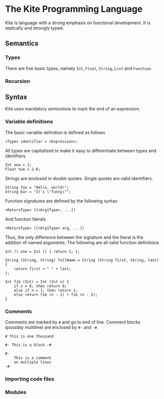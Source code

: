 # The Kite Programming Language

Kite is language with a strong emphasis on functional development. It is statically and strongly typed.

## Semantics
### Types
There are five basic types, namely `Int`, `Float`, `String`, `List` and `Function`.

### Recursion

## Syntax
Kite uses mandatory semicolons to mark the end of an expression.

### Variable definitions
The basic variable definition is defined as follows

    <Type> identifier = <Expression>;

All types are capitalized to make it easy to differentiate between types and identifiers.

    Int one = 1;
    Float two = 2.0;

Strings are enclosed in *double* quotes. Single quotes are valid identifiers.

    String foo = "Hello, world!";
    String bar = "It's \"funny\"";

Function signatures are defined by the following syntax

    <ReturnType> ([<Arg1Type>, ...])

And function literals

    <ReturnType> ([<Arg1Type> arg, ...])

Thus, the only difference between the signature and the literal is the addition of named arguments. The following are all valid function definitions

    Int () one = Int () { return 1; };

    String (String, String) fullName = String (String first, String, last) {
        return first + " " + last;
    };

    Int fib (Int) = Int (Int n) {
        if n = 0; then return 0;
        else if n = 1; then return 1;
        else return fib (n - 1) + fib (n - 2);
    }


### Comments
Comments are marked by `#` and go to end of line. Comment blocks (possibly multiline) are enclosed by `#-` and `-#`.

    # this is one thousand

    #- This is a block -#

    #-
        This is a comment
        on multiple lines
    -#


### Importing code files

### Modules

